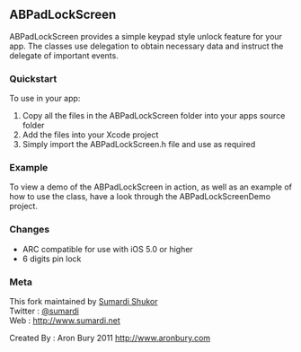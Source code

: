 ## ABPadLockScreen

ABPadLockScreen provides a simple keypad style unlock feature for your app. The classes use delegation to obtain necessary 
data and instruct the delegate of important events.

### Quickstart

To use in your app:   
1. Copy all the files in the ABPadLockScreen folder into your apps source folder   
2. Add the files into your Xcode project    
3. Simply import the ABPadLockScreen.h file and use as required    

### Example

To view a demo of the ABPadLockScreen in action, as well as an example of how to use the class, have a look through the 
ABPadLockScreenDemo project.

### Changes

+ ARC compatible for use with iOS 5.0 or higher
+ 6 digits pin lock

### Meta

This fork maintained by [Sumardi Shukor](http://github.com/sumardi)   
Twitter : [@sumardi](http://twitter.com/sumardi)    
Web : http://www.sumardi.net

Created By : Aron Bury 2011 http://www.aronbury.com

